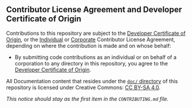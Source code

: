 ## Contributor License Agreement and Developer Certificate of Origin

Contributions to this repository are subject to the [Developer Certificate of Origin](https://docs.khulnasoft.com/ee/legal/developer_certificate_of_origin.html#developer-certificate-of-origin-version-11), or the [Individual](https://docs.khulnasoft.com/ee/legal/individual_contributor_license_agreement.html) or [Corporate](https://docs.khulnasoft.com/ee/legal/corporate_contributor_license_agreement.html) Contributor License Agreement, depending on where the contribution is made and on whose behalf:

- By submitting code contributions as an individual or on behalf of a corporation to any directory in this repository, you agree to the [Developer Certificate of Origin](https://docs.khulnasoft.com/ee/legal/developer_certificate_of_origin.html#developer-certificate-of-origin-version-11).

All Documentation content that resides under the [`doc/` directory](/doc) of this
repository is licensed under Creative Commons:
[CC BY-SA 4.0](https://creativecommons.org/licenses/by-sa/4.0/).

_This notice should stay as the first item in the `CONTRIBUTING.md` file._

